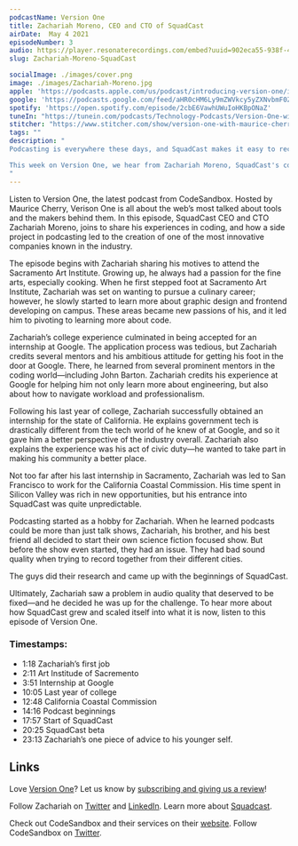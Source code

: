 ```yaml
---
podcastName: Version One
title: Zachariah Moreno, CEO and CTO of SquadCast
airDate:  May 4 2021
episodeNumber: 3
audio: https://player.resonaterecordings.com/embed?uuid=902eca55-938f-4606-8402-fea9920dedd3&accentColor=13,180,206&backgroundColor=242,242,242
slug: Zachariah-Moreno-SquadCast

socialImage: ./images/cover.png
image: ./images/Zachariah-Moreno.jpg
apple: 'https://podcasts.apple.com/us/podcast/introducing-version-one/id1558498088?i=1000513093620'
google: 'https://podcasts.google.com/feed/aHR0cHM6Ly9mZWVkcy5yZXNvbmF0ZXJlY29yZGluZ3MuY29tL3ZlcnNpb24tb25lLXdpdGgtbWF1cmljZS1jaGVycnk/episode/N2M1NDA2MjYtZmUyYS00NmVkLWFmOGItOTljZWM2NTRhMmRl?sa=X&ved=0CAQQkfYCahcKEwio7urO7-bvAhUAAAAAHQAAAAAQAQ'
spotify: 'https://open.spotify.com/episode/2cbE6VawhUWuIoHKBpONaZ'
tuneIn: "https://tunein.com/podcasts/Technology-Podcasts/Version-One-with-Maurice-Cherry-p1416547/?topicId=161575825"
stitcher: "https://www.stitcher.com/show/version-one-with-maurice-cherry/episode/introducing-version-one-82408223"
tags: ""
description: "
Podcasting is everywhere these days, and SquadCast makes it easy to record studio-quality audio and video thanks to their patent-pending, cloud-based technology. They are even used by media giants including Spotify, Vox Media, and NPR.

This week on Version One, we hear from Zachariah Moreno, SquadCast's co-founder, CEO and CTO. He talks through attending art school, interning at Google, and shares how a creative side project with his brother and a friend became a podcasting tool used by people in over 120 countries.
"
---
```


Listen to Version One, the latest podcast from CodeSandbox. Hosted by Maurice
Cherry, Verison One is all about the web’s most talked about tools and the
makers behind them. In this episode, SquadCast CEO and CTO Zachariah Moreno,
joins to share his experiences in coding, and how a side project in podcasting
led to the creation of one of the most innovative companies known in the
industry.

The episode begins with Zachariah sharing his motives to attend the Sacramento
Art Institute. Growing up, he always had a passion for the fine arts, especially
cooking. When he first stepped foot at Sacramento Art Institute, Zachariah was
set on wanting to pursue a culinary career; however, he slowly started to learn
more about graphic design and frontend developing on campus. These areas became
new passions of his, and it led him to pivoting to learning more about code.

Zachariah’s college experience culminated in being accepted for an internship at
Google. The application process was tedious, but Zachariah credits several
mentors and his ambitious attitude for getting his foot in the door at Google.
There, he learned from several prominent mentors in the coding world—including
John Barton. Zachariah credits his experience at Google for helping him not only
learn more about engineering, but also about how to navigate workload and
professionalism.

Following his last year of college, Zachariah successfully obtained an
internship for the state of California. He explains government tech is
drastically different from the tech world of he knew of at Google, and so it
gave him a better perspective of the industry overall. Zachariah also explains
the experience was his act of civic duty—he wanted to take part in making his
community a better place.

Not too far after his last internship in Sacramento, Zachariah was led to San
Francisco to work for the California Coastal Commission. His time spent in
Silicon Valley was rich in new opportunities, but his entrance into SquadCast
was quite unpredictable.

Podcasting started as a hobby for Zachariah. When he learned podcasts could be
more than just talk shows, Zachariah, his brother, and his best friend all
decided to start their own science fiction focused show. But before the show
even started, they had an issue. They had bad sound quality when trying to
record together from their different cities.

The guys did their research and came up with the beginnings of SquadCast.

Ultimately, Zachariah saw a problem in audio quality that deserved to be
fixed—and he decided he was up for the challenge. To hear more about how
SquadCast grew and scaled itself into what it is now, listen to this episode of
Version One.

### Timestamps:

- 1:18 Zachariah’s first job
- 2:11 Art Institude of Sacremento
- 3:51 Internship at Google
- 10:05 Last year of college
- 12:48 California Coastal Commission
- 14:16 Podcast beginnings
- 17:57 Start of SquadCast
- 20:25 SquadCast beta
- 23:13 Zachariah’s one piece of advice to his younger self.

## Links

Love [Version One](https://codesandbox.io/podcasts/version-one)? Let us know by
[subscribing and giving us a review](https://podcasts.apple.com/us/podcast/version-one-with-maurice-cherry/id1558498088)!

Follow Zachariah on [Twitter](https://twitter.com/zach__moreno?lang=en) and
[LinkedIn](https://www.linkedin.com/in/zachariah-moreno-he-him-8a1a0432/). Learn
more about [Squadcast](https://squadcast.fm/).

Check out CodeSandbox and their services on their
[website](https://codesandbox.io). Follow CodeSandbox on
[Twitter](https://twitter.com/codesandbox).
